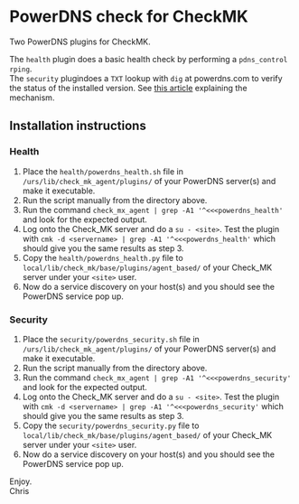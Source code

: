 # PowerDNS check for CheckMK

Two PowerDNS plugins for CheckMK.  
  
The `health` plugin does a basic health check by performing a `pdns_control rping`.  
The `security` plugindoes a `TXT` lookup with `dig` at powerdns.com to verify the status of the installed version.   See [this article](https://blog.powerdns.com/2014/10/22/powerdns-security-status-polling/) explaining the mechanism.

## Installation instructions

### Health

1. Place the `health/powerdns_health.sh` file in `/urs/lib/check_mk_agent/plugins/` of your PowerDNS server(s) and make it executable.
2. Run the script manually from the directory above.
3. Run the command `check_mx_agent | grep -A1 '^<<<powerdns_health'` and look for the expected output.
4. Log onto the Check_MK server and do a `su - <site>`. Test the plugin with `cmk -d <servername> | grep -A1 '^<<<powerdns_health'` which should give you the same results as step 3.
5. Copy the `health/powerdns_health.py` file to `local/lib/check_mk/base/plugins/agent_based/` of your Check_MK server under your `<site>` user.
6. Now do a service discovery on your host(s) and you should see the PowerDNS service pop up.

### Security

1. Place the `security/powerdns_security.sh` file in `/urs/lib/check_mk_agent/plugins/` of your PowerDNS server(s) and make it executable.
2. Run the script manually from the directory above.
3. Run the command `check_mx_agent | grep -A1 '^<<<powerdns_security'` and look for the expected output.
4. Log onto the Check_MK server and do a `su - <site>`. Test the plugin with `cmk -d <servername> | grep -A1 '^<<<powerdns_security'` which should give you the same results as step 3.
5. Copy the `security/powerdns_security.py` file to `local/lib/check_mk/base/plugins/agent_based/` of your Check_MK server under your `<site>` user.
6. Now do a service discovery on your host(s) and you should see the PowerDNS service pop up.

Enjoy.  
Chris
